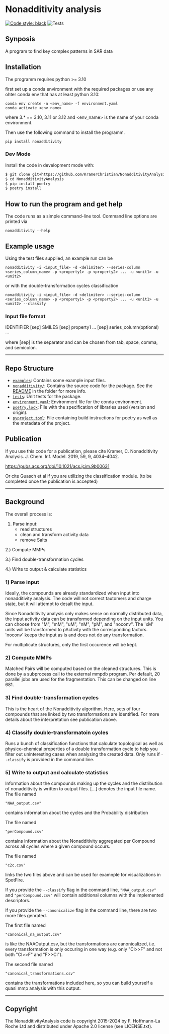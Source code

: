 # Nonadditivity analysis

[![Code style: black](https://img.shields.io/badge/code%20style-black-000000.svg)](https://github.com/psf/black)
![Tests](https://github.com/ChristianKramer/NonadditivityAnalysis/actions/workflows/CI.yml/badge.svg)

## Synposis

A program to find key complex patterns in SAR data

## Installation

The programm requires python >= 3.10

first set up a conda environment with the required packages or use any ohter conda env that has at least python 3.10:

```shell
conda env create -n <env_name> -f environment.yaml
conda activate <env_name>
```

where 3.* == 3.10, 3.11 or 3.12 and <env_name> is the name of your conda environment.


Then use the following command to install the programm.

```shell
pip install nonadditivity
```
### Dev Mode

Install the code in development mode with:

```bash
$ git clone git+https://github.com/KramerChristian/NonadditivityAnalysis.git
$ cd NonadditivityAnalysis
$ pip install poetry
$ poetry install
```

## How to run the program and get help

The code runs as a simple command-line tool. Command line options are printed via

```shell
nonadditivity --help
```

## Example usage

Using the test files supplied, an example run can be

```shell
nonadditivity -i <input_file> -d <delimiter> --series-column <series_column_name> -p <property1> -p <property2> ... -u <unit1> -u <unit2>
```
or with the double-transformation cycles classification

```shell
nonadditivity -i <input_file> -d <delimiter> --series-column <series_column_name> -p <property1> -p <property2> ... -u <unit1> -u <unit2> --classify
```

### Input file format

IDENTIFIER [sep] SMILES [sep] property1 ... [sep] series_column(optional)
...

where [sep] is the separator and can be chosen from tab, space, comma, and
semicolon.

------------------

## Repo Structure

- [`examples`](example/): Contains some example input files.
- [`nonadditivity/`](nonadditivity/): Contains the source code for the package. See the [README](nonadditivity/README.md) in the folder for more info.
- [`tests`](tests/): Unit tests for the package.
- [`environment.yaml`](environment.yaml): Environment file for the conda environment.
- [`poetry.lock`](poetry.lock): File with the specification of libraries used (version and origin).
- [`pyproject.toml`](pyproject.toml): File containing build instructions for poetry as well as the metadata of the project.

## Publication

If you use this code for a publication, please cite
Kramer, C. Nonadditivity Analysis. J. Chem. Inf. Model. 2019, 59, 9, 4034–4042.

<https://pubs.acs.org/doi/10.1021/acs.jcim.9b00631>

Or cite Guasch et al if you are utilizing the classification module. (to be completed once the publication is accepted)

------------------

## Background

The overall process is:

  1) Parse input:
     - read structures
     - clean and transform activity data
     - remove Salts

  2.) Compute MMPs

  3.) Find double-transformation cycles

  4.) Write to output & calculate statistics

### 1) Parse input

Ideally, the compounds are already standardized when input into nonadditivity
analysis. The code will not correct tautomers and charge state, but it will
attempt to desalt the input.

Since Nonadditivity analysis only makes sense on normally distributed data, the
input activity data can be transformed depending on the input units. You can choose
from "M", "mM", "uM", "nM", "pM", and "noconv". The 'xM' units will be transformed
to pActivity with the corresponding factors. 'noconv' keeps the input as is and does
not do any transformation.

For multiplicate structures, only the first occurence will be kept.

### 2) Compute MMPs

Matched Pairs will be computed based on the cleaned structures. This is done by a
subprocess call to the external mmpdb program. Per default, 20 parallel jobs are used
for the fragmentation. This can be changed on line 681.

### 3) Find double-transformation cycles

This is the heart of the Nonadditivity algorithm. Here, sets of four compounds that are
linked by two transformations are identified. For more details about the interpretation
see publication above.

### 4) Classify double-transformatoin cycles

Runs a bunch of classification functions that calculate topological as well as physico-chemical
properties of a double transformation cycle to help you filter out uninteresting cases when
analysing the created data. Only runs if `--classify` is provided in the command line.

### 5) Write to output and calculate statistics

Information about the compounds making up the cycles and the distribution of
nonadditivity is written to output files. [...] denotes the input file name.
The file named

`"NAA_output.csv"`

contains information about the cycles and the Probability distribution

The file named

`"perCompound.csv"`

contains information about the Nonadditivity aggregated per Compound across all cycles
where a given compound occurs.

The file named

`"c2c.csv"`

links the two files above and can be used for examnple for visualizations in SpotFire.

If you provide the `--classify` flag in the command line, `"NAA_output.csv"` and `"perCompound.csv"` will contain additional columns with the implemented descriptors.

If you provide the `--canonicalize` flag in the command line, there are two more files genrated.

The first file named

`"canonical_na_output.csv"`

is like the NAAOutput.csv, but the transformations are canonicalized, i.e. every transformation
is only occuring in one way (e.g. only "Cl>>F" and not both "Cl>>F" and "F>>Cl").

The second file named

`"canonical_transformations.csv"`

contains the transformations included here, so you can build yourself a quasi mmp analysis with this output.

------------------

## Copyright

The NonadditivityAnalysis code is copyright 2015-2024 by F. Hoffmann-La
Roche Ltd and distributed under Apache 2.0 license (see LICENSE.txt).
